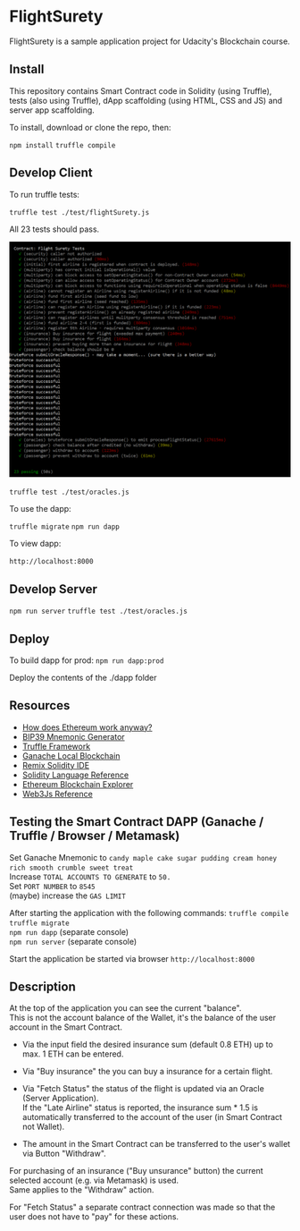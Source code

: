 # FlightSurety

FlightSurety is a sample application project for Udacity's Blockchain course.  

## Install

This repository contains Smart Contract code in Solidity (using Truffle), tests (also using Truffle), dApp scaffolding (using HTML, CSS and JS) and server app scaffolding.

To install, download or clone the repo, then:

`npm install`
`truffle compile`

## Develop Client

To run truffle tests:

`truffle test ./test/flightSurety.js`

All 23 tests should pass.

![truffle test](assets/truffle_test.png)


`truffle test ./test/oracles.js`

To use the dapp:

`truffle migrate`
`npm run dapp`

To view dapp:

`http://localhost:8000`

## Develop Server

`npm run server`
`truffle test ./test/oracles.js`

## Deploy

To build dapp for prod:
`npm run dapp:prod`

Deploy the contents of the ./dapp folder


## Resources

* [How does Ethereum work anyway?](https://medium.com/@preethikasireddy/how-does-ethereum-work-anyway-22d1df506369)
* [BIP39 Mnemonic Generator](https://iancoleman.io/bip39/)
* [Truffle Framework](http://truffleframework.com/)
* [Ganache Local Blockchain](http://truffleframework.com/ganache/)
* [Remix Solidity IDE](https://remix.ethereum.org/)
* [Solidity Language Reference](http://solidity.readthedocs.io/en/v0.4.24/)
* [Ethereum Blockchain Explorer](https://etherscan.io/)
* [Web3Js Reference](https://github.com/ethereum/wiki/wiki/JavaScript-API)


## Testing the Smart Contract DAPP (Ganache / Truffle / Browser / Metamask)
Set Ganache Mnemonic to `candy maple cake sugar pudding cream honey rich smooth crumble sweet treat`  
Increase `TOTAL ACCOUNTS TO GENERATE` to `50.`  
Set `PORT NUMBER` to `8545`  
(maybe) increase the `GAS LIMIT`

After starting the application with the following commands:
`truffle compile`  
`truffle migrate`  
`npm run dapp` (separate console)  
`npm run server` (separate console) 

Start the application be started via browser `http://localhost:8000`

## Description
At the top of the application you can see the current "balance".  
This is not the account balance of the Wallet, it's the balance of the user account in the Smart Contract.  

+ Via the input field the desired insurance sum (default 0.8 ETH) up to max. 1 ETH can be entered.  
+ Via "Buy insurance" the you can buy a insurance for a certain flight.  
+ Via "Fetch Status" the status of the flight is updated via an Oracle (Server Application).  
If the "Late Airline" status is reported, the insurance sum * 1.5 is automatically transferred to the account of the user (in Smart Contract not Wallet).

+ The amount in the Smart Contract can be transferred to the user's wallet via Button "Withdraw".  

For purchasing of an insurance ("Buy unsurance" button) the current selected account (e.g. via Metamask) is used.  
Same applies to the "Withdraw" action.  

For "Fetch Status" a separate contract connection was made so that the user does not have to "pay" for these actions.
